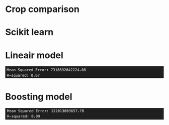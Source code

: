 # Crop comparison


# Scikit learn

# Lineair model
![Alt Text](./images/scikit%20crop%20lineair.png)

# Boosting model
![Alt Text](./images/scikit%20crop%20boosting.png)
